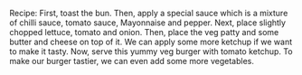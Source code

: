 Recipe: First, toast the bun. Then, apply a special sauce which is a mixture of chilli sauce, tomato sauce, Mayonnaise and pepper. Next, place slightly chopped lettuce, tomato and onion. Then, place the veg patty and some butter and cheese on top of it. We can apply some more ketchup if we want to make it tasty. Now, serve this yummy veg burger with tomato ketchup. To make our burger tastier, we can even add some more vegetables.